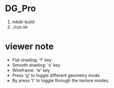 # DG_Pro
1. mkdir build
2. ./run.sh


# viewer note
 - Flat shading: 'f' key	
 - Smooth shading: 's' key	
 - Wireframe: 'w' key
 - Press 'g' to toggle different geometry mode
 - By press 't' to toggle through the texture modes.
